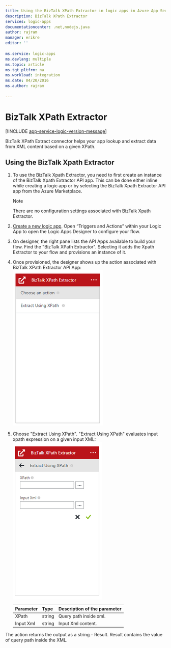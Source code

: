 ```yaml
---
title: Using the BizTalk XPath Extractor in logic apps in Azure App Service | Microsoft Azure
description: BizTalk XPath Extractor
services: logic-apps
documentationcenter: .net,nodejs,java
author: rajram
manager: erikre
editor: ''

ms.service: logic-apps
ms.devlang: multiple
ms.topic: article
ms.tgt_pltfrm: na
ms.workload: integration
ms.date: 04/20/2016
ms.author: rajram

---
```

# BizTalk XPath Extractor
[!INCLUDE [app-service-logic-version-message](../../includes/app-service-logic-version-message.md)]

BizTalk XPath Extract connector helps your app lookup and extract data from XML content based on a given XPath.

## Using the BizTalk Xpath Extractor
1. To use the BizTalk Xpath Extractor, you need to first create an instance of the BizTalk Xpath Extractor API app. This can be done either inline while creating a logic app or by selecting the BizTalk Xpath Extractor API app from the Azure Marketplace.
   
   > [!NOTE]
   > There are no configuration settings associated with BizTalk Xpath Extractor.
2. [Create a new logic app](app-service-logic-create-a-logic-app.md). Open “Triggers and Actions” within your Logic App to open the Logic Apps Designer to configure your flow.
3. On designer, the right pane lists the API Apps available to build your flow. Find the "BizTalk XPath Extractor". Selecting it adds the Xpath Extractor to your flow and provisions an instance of it.
4. Once provisioned, the designer shows up the action associated with BizTalk XPath Extractor API App:  
    ![BizTalk XPath Extractor Choose Action](./media/app-service-logic-xpath-extract/ChooseAction.PNG)
5. Choose "Extract Using XPath". "Extract Using XPath" evaluates input xpath expression on a given input XML:  
    ![BizTalk XPath Extractor Input](./media/app-service-logic-xpath-extract/ConfigureInput.PNG)
   
   | Parameter | Type | Description of the parameter |
   | --- | --- | --- |
   | XPath |string |Query path inside xml. |
   | Input Xml |string |Input Xml content. |

The action returns the output as a string - Result. Result contains the value of query path inside the XML.

<!-- References -->
[1]: ./media/app-service-logic-xpath-extract/ChooseAction.PNG
[2]: ./media/app-service-logic-xpath-extract/ConfigureInput.PNG

<!-- Links -->
[Create a new Logic App]: app-service-logic-create-a-logic-app.md
